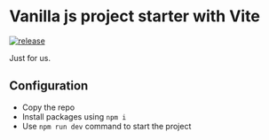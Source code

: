 <!-- Just fill in the brackets -->

# Vanilla js project starter with Vite

[![release](https://img.shields.io/badge/release-v0.0-red.svg?style=flat-square)]()

Just for us.

## Configuration

- Copy the repo
- Install packages using `npm i`
- Use `npm run dev` command to start the project
